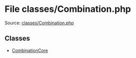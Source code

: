 File classes/Combination.php
=========

Source: [classes/Combination.php](https://github.com/PrestaShop/PrestaShop/blob/1.6.0.14/classes/Combination.php)


Classes
-------

* [CombinationCore](class.CombinationCore.md)

